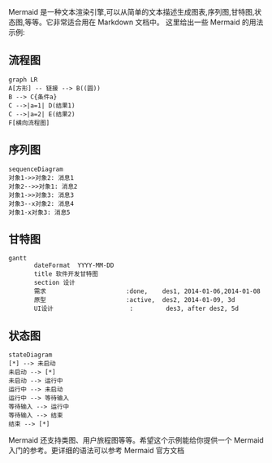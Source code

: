 Mermaid 是一种文本渲染引擎,可以从简单的文本描述生成图表,序列图,甘特图,状态图,等等。它非常适合用在 Markdown 文档中。
这里给出一些 Mermaid 的用法示例:
## 流程图
```mermaid
graph LR
A[方形] -- 链接 --> B((圆))
B --> C{条件a}
C -->|a=1| D(结果1)
C -->|a=2| E(结果2)
F[横向流程图]
```
## 序列图
```mermaid
sequenceDiagram
对象1->>对象2: 消息1
对象2-->>对象1: 消息2
对象1->>对象3: 消息3
对象3--x对象2: 消息4
对象1-x对象3: 消息5
```
## 甘特图
```mermaid
gantt
       dateFormat  YYYY-MM-DD
       title 软件开发甘特图
       section 设计
       需求                      :done,    des1, 2014-01-06,2014-01-08
       原型                      :active,  des2, 2014-01-09, 3d
       UI设计                     :         des3, after des2, 5d
```    
## 状态图
```mermaid
stateDiagram
[*] --> 未启动
未启动 --> [*]
未启动 --> 运行中
运行中 --> 未启动
运行中 --> 等待输入 
等待输入 --> 运行中
等待输入 --> 结束
结束 --> [*]
```
Mermaid 还支持类图、用户旅程图等等。希望这个示例能给你提供一个 Mermaid 入门的参考。更详细的语法可以参考 Mermaid 官方文档
